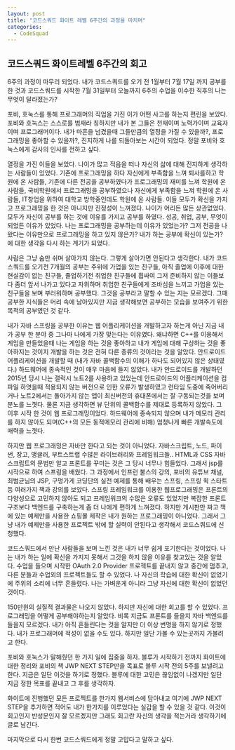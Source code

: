 ```yaml
---
layout: post
title: "코드스쿼드 화이트 레벨 6주간의 과정을 마치며"
categories:
  - CodeSquad
---
```


## 코드스쿼드 화이트레벨 6주간의 회고
  6주의 과정이 마무리 되었다. 내가 코드스쿼드를 오기 전 1월부터 7월 17일 까지 공부를 한 것과 코드스쿼드를 시작한 7월 31일부터 오늘까지 6주의 수업을 이수한 직후의 나는 무엇이 달라졌는가?

  포비, 호눅스를 통해 프로그래머의 직업을 가진 이가 어떤 사고를 하는지 편린을 보았다. 포비와 호눅스는 스스로를 범재라 칭하지만 내가 본 그들은 천재이며 노력가이며 교육자이며 프로그래머이다. 내가 마흔을 넘겼을때 그들만큼의 열정을 가질 수 있을까?, 프로그래밍을 좋아할 수 있을까?, 진지하게 나를 되돌아보는 시간이 되었다. 정말 포비와 호눅스에게 감사의 인사를 전하고 싶다.

  열정을 가진 이들을 보았다. 나이가 많고 적음을 떠나 자신의 삶에 대해 진지하게 생각하는 사람들이 있었다. 기존에 프로그래밍을 하다 자신에게 부족함을 느껴 퇴사를하고 학원에 온 사람들, 기존에 다른 전공을 공부하였다가 프로그래밍의 재미를 느껴 학원에 온 사람들, 국비학원에서 프로그래밍을 공부하였으나 자신에게 부족함을 느껴 학원에 온 사람들, IT창업을 위하여 대학교 방학중인데도 학원에 온 사람들. 이들 모두가 확신을 가지고 프로그래밍을 한 것은 아니지만 진정성이 느껴졌다. 나이가 어리든 많든 상관없었다. 모두가 자신이 공부를 하는 것에 이유를 가지고 공부를 하였다. 성공, 취업, 공부, 무엇이 되었든 이유가 있었다. 나는 프로그래밍을 공부하는데 이유가 있었는가? 그저 전공을 나왔다는 이유만으로 프로그래밍을 하고 있지 않은가? 내가 하는 공부에 확신이 있는가? 에 대한 생각을 다시 하는 계기가 되었다.

  사람은 그냥 숨만 쉬며 살아가지 않는다. 그렇게 살아가면 안된다고 생각한다. 내가 코드스쿼드를 오기전 7개월의 공부는 주위에 가업을 있는 친구들, 아직 졸업에 이후에 대한 현실감이 없는 친구들, 졸업하기전 취업한 친구들에 휩싸여 그저 준비하지 않는 이들보다 좀더 앞서 나가고 있다고 자위하며 취업한 친구들에게 조바심을 느끼고 가업을 있는 친구들을 보며 부러워하며 공부했다. 그것을 공부라고 말할 수 있는 지는 모르겠다. 그때 공부한 지식들은 머리 속에 남아있지만 지금 생각해보면 공부하는 모습을 보여주기 위한 목적의 공부였던 것 같다.

  내가 자바 스프링을 공부한 이유는 웹 어플리케이션을 개발하고자 하는게 아닌 지금 내가 공부 한 분야 중 그나마 나에게 가장 맞는다는 이유였다. 왜냐하면 C++를 이용해서 게임을 만들었을때 나는 게임을 하는 것을 좋아하고 내가 게임에 대해 구상하는 것을 좋아하지는 것이지 개발을 하는 것은 전혀 다른 종류의 것이라는 것을 알았다. 안드로이드 어플리케이션을 개발할 때 (내가 자바 콜백함수의 이해가 하나도 되어있지 않은 상태였다.) 하드웨어에 종속적인 것이 매우 마음에 들지 않았다. 내가 안드로이드를 개발하던 2015년 당시 나는 갤럭시 노트2를 사용하고 있었는데 안드로이드의 어플리케이션을 컴파일 하엿을때 적용되지 않는 버전으로 인한 오류가 발생하였고 런타임 도중에 죽어버리거나 노트2에서는 돌아가지 않는 앱이 최신버전의 휴대폰에서는 잘 구동되는것을 보며 분노를 느꼇다. 물론 지금 생각하면 뷰 단위의 콜백함수를 제대로 등록하지 않았다. 그 이후 시작 한 것이 웹 프로그래밍이었다. 하드웨어에 종속되지 않으며 내가 메모리 관리를 하지 않아도 되며(C++의 모든 동적메모리 관리에 비해) 엄청나게 빠른 개발속도에 매력을 느꼇다.

  하지만 웹 프로그래밍은 자바만 한다고 되는 것이 아니었다. 자바스크립트, 노드, 파이썬, 장고, 앵귤러, 부트스트랩 수많은 라이브러리와 프레임워크들.. HTML과 CSS 자바스크립트의 문법만 알고 프론트를 꾸미는 것은 그 당시 너무나 힘들었다. 그래서 jsp를 시작으로 하여 스프링을 배웠다. 그 과정에서 인프런 불스의 강의, 포비의 유튜브 채널, 최범균님의 JSP, 구멍가게 코딩단의 실전 예제를 통해 배우는 스프링, 스프링 퀵 스타트등 여러가지 책과 강의를 보았다. 스프링 프레임워크를 이용한 웹프로그래밍은 프론트의 다양성으로 고민하지 않아도 되고 프레임워크의 수많은 오류도 있었지만 복잡한 프론트 구조보다 백엔드를 구축하는게 좀 더 나에게 편하게 느껴졌다. 하지만 게시판만 짜고 책에 있는 예제만을 사용한 쇼핑몰 제작은 내가 원하는 프로그래밍이 아니었다. 그래서 그냥 내가 예제만을 사용한 프로젝트 밖에 할 실력이 안된다고 생각해서 코드스쿼드에 신청했다.

  코드스쿼드에서 만난 사람들을 보며 느낀 것은 내가 너무 쉽게 포기한다는 것이었다. 나는 내가 하는 일에 확신을 가지지 못해서 그것을 하지 않을 이유를 찾고있는 것을 알았다. 수업을 들으며 시작한 OAuth 2.0 Provider 프로젝트를 끝내지 않고 중간에 멈추고, 다른 분들과 수업외의 프로젝트들도 할 수 있었다. 나 자신의 학습에 대한 확신이 없었기에 주위의 소리에 너무 흔들렸다. 나는 가벼운게 아니라 그냥 자신에 대한 확신이 없었던 것이다.

  150만원의 실질적 결과물은 나오지 않았다. 하지만 자신에 대한 회고를 할 수 있었다. 프로그래밍을 어떻게 공부해야하는지 알았다. 비록 지금도 프론트를 들을지 자바 백엔드를 들을지 모르겠다. 내가 아직 흔들린다는 것을 알지만 더 이상 변명을 하지 않기로 정했다. 내가 프로그래머에 적성이 없을 수도 있다. 하지만 일단 가볼 수 있는곳까지 가볼려고 한다.

  포비와 호눅스가 말해줬던 한 가지 일에 집중을 하자. 블루가 시작하기 전까지 화이트에 대한 정리와 포비의 책 JWP NEXT STEP만을 목표로 블루 시작 전의 5주를 보낼려고한다. 지금은 일단 이것을 하기로 정했다. 블루에 대한 고민은 끊임없이 나겠지만 일단 지금 정한 목표를 끝내고 그 후를 생각하자.

  화이트에 진행했던 모든 프로젝트를 한가지 웹서비스에 담아내고 여기에 JWP NEXT STEP을 추가하면 적어도 내가 한가지를 이루었다는 실감을 할 수 있을 것 같다. 이것이 회고인지 반성문인지 잘 모르겠지만 그래도 회고란 자신의 생각을 적는거라 생각하기에 글로 남긴다.

  마지막으로 다시 한번 코드스쿼드에게 정말 고맙다고 말하고 싶다.
